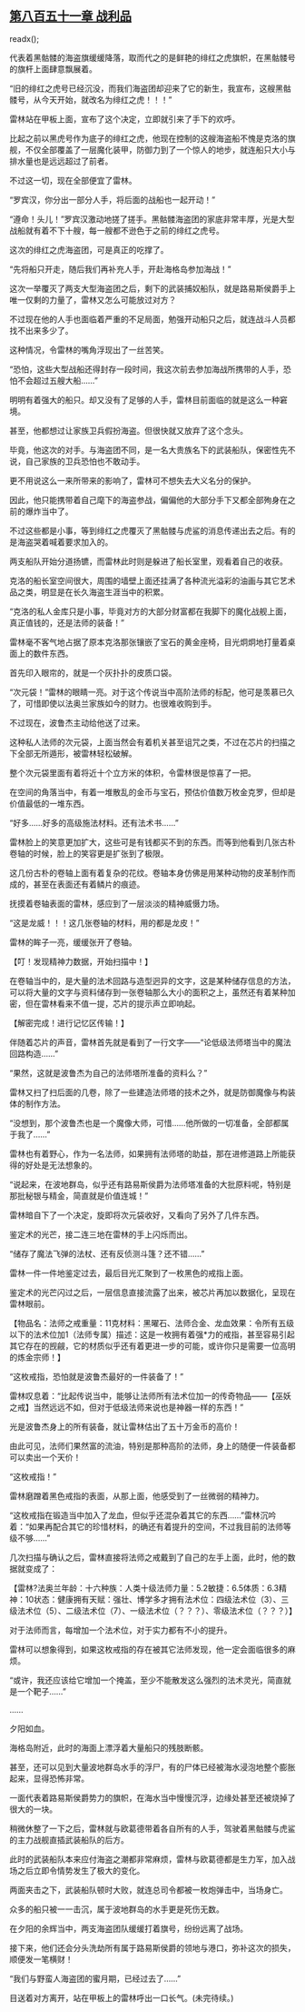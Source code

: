 ## [第八百五十一章 战利品](https://www.xxbiquge.com/11_11222/9019972.html)
readx();

  代表着黑骷髅的海盗旗缓缓降落，取而代之的是鲜艳的绯红之虎旗帜，在黑骷髅号的旗杆上面肆意飘展着。

  “旧的绯红之虎号已经沉没，而我们海盗团却迎来了它的新生，我宣布，这艘黑骷髅号，从今天开始，就改名为绯红之虎！！！”

  雷林站在甲板上面，宣布了这个决定，立即就引来了手下的欢呼。

  比起之前以黑虎号作为底子的绯红之虎，他现在控制的这艘海盗船不愧是克洛的旗舰，不仅全部覆盖了一层魔化装甲，防御力到了一个惊人的地步，就连船只大小与排水量也是远远超过了前者。

  不过这一切，现在全部便宜了雷林。

  “罗宾汉，你分出一部分人手，将后面的战船也一起开动！”

  “遵命！头儿！”罗宾汉激动地搓了搓手。黑骷髅海盗团的家底非常丰厚，光是大型战船就有着不下十艘，每一艘都不逊色于之前的绯红之虎号。

  这次的绯红之虎海盗团，可是真正的吃撑了。

  “先将船只开走，随后我们再补充人手，开赴海格岛参加海战！”

  这次一举覆灭了两支大型海盗团之后，剩下的武装捕奴船队，就是路易斯侯爵手上唯一仅剩的力量了，雷林又怎么可能放过对方？

  不过现在他的人手也面临着严重的不足局面，勉强开动船只之后，就连战斗人员都找不出来多少了。

  这种情况，令雷林的嘴角浮现出了一丝苦笑。

  “恐怕，这些大型战船还得封存一段时间，我这次前去参加海战所携带的人手，恐怕不会超过五艘大船……”

  明明有着强大的船只。却又没有了足够的人手，雷林目前面临的就是这么一种窘境。

  甚至，他都想过让家族卫兵假扮海盗。但很快就又放弃了这个念头。

  毕竟，他这次的对手。与海盗团不同，是一名大贵族名下的武装船队，保密性先不说，自己家族的卫兵恐怕也不敢动手。

  更不用说这么一来所带来的影响了，雷林可不想失去大义名分的保护。

  因此，他只能携带着自己麾下的海盗参战，偏偏他的大部分手下又都全部殉身在之前的爆炸当中了。

  不过这些都是小事，等到绯红之虎覆灭了黑骷髅与虎鲨的消息传递出去之后。有的是海盗哭着喊着要求加入的。

  两支船队开始分道扬镳，而雷林此时则是躲进了船长室里，观看着自己的收获。

  克洛的船长室空间很大，周围的墙壁上面还挂满了各种流光溢彩的油画与其它艺术品之类，明显是在长久海盗生涯当中的积累。

  “克洛的私人金库只是小事，毕竟对方的大部分财富都在我脚下的魔化战舰上面，真正值钱的，还是法师的装备！”

  雷林毫不客气地占据了原本克洛那张镶嵌了宝石的黄金座椅，目光炯炯地打量着桌面上的数件东西。

  首先印入眼帘的，就是一个灰扑扑的皮质口袋。

  “次元袋！”雷林的眼睛一亮。对于这个传说当中高阶法师的标配，他可是羡慕已久了，可惜即使以法奥兰家族如今的财力。也很难收购到手。

  不过现在，波鲁杰主动给他送了过来。

  这种私人法师的次元袋，上面当然会有着机关甚至诅咒之类，不过在芯片的扫描之下全部无所遁形，被雷林轻松破解。

  整个次元袋里面有着将近十个立方米的体积，令雷林很是惊喜了一把。

  在空间的角落当中，有着一堆散乱的金币与宝石，预估价值数万枚金克罗，但却是价值最低的一堆东西。

  “好多……好多的高级施法材料。还有法术书……”

  雷林脸上的笑意更加扩大，这些可是有钱都买不到的东西。而等到他看到几张古朴卷轴的时候，脸上的笑容更是扩张到了极限。

  这几份古朴的卷轴上面有着复杂的花纹。卷轴本身仿佛是用某种动物的皮革制作而成的，甚至在表面还有着鳞片的痕迹。

  抚摸着卷轴表面的雷林，感应到了一层淡淡的精神威慑力场。

  “这是龙威！！！这几张卷轴的材料，用的都是龙皮！”

  雷林的眸子一亮，缓缓张开了卷轴。

  【叮！发现精神力数据，开始扫描中！】

  在卷轴当中的，是大量的法术回路与造型迥异的文字，这是某种储存信息的方法，可以将大量的文字与资料储存到一张卷轴那么大小的面积之上，虽然还有着某种加密，但在雷林看来不值一提，芯片的提示声立即响起。

  【解密完成！进行记忆区传输！】

  伴随着芯片的声音，雷林首先就是看到了一行文字——“论低级法师塔当中的魔法回路构造……”

  “果然，这就是波鲁杰为自己的法师塔所准备的资料么？”

  雷林又扫了扫后面的几卷，除了一些建造法师塔的技术之外，就是防御魔像与构装体的制作方法。

  “没想到，那个波鲁杰也是一个魔像大师，可惜……他所做的一切准备，全部都属于我了……”

  雷林也有着野心，作为一名法师，如果拥有法师塔的助益，那在进修道路上所能获得的好处是无法想象的。

  “说起来，在波地群岛，似乎还有路易斯侯爵为法师塔准备的大批原料呢，特别是那批秘银与精金，简直就是价值连城！”

  雷林暗自下了一个决定，旋即将次元袋收好，又看向了另外了几件东西。

  鉴定术的光芒，接二连三地在雷林的手上闪烁而出。

  “储存了魔法飞弹的法杖、还有反侦测斗篷？还不错……”

  雷林一件一件地鉴定过去，最后目光汇聚到了一枚黑色的戒指上面。

  鉴定术的光芒闪过之后，一层信息直接流露了出来，被芯片再加以数据化，呈现在雷林眼前。

  【物品名：法师之戒重量：11克材料：黑曜石、法师合金、龙血效果：令所有五级以下的法术位加1（法师专属）描述：这是一枚拥有着强*力的戒指，甚至容易引起其它存在的觊觎，它的材质似乎还有着更进一步的可能，或许你只是需要一位高明的炼金宗师！】

  “这枚戒指，恐怕就是波鲁杰最好的一件装备了！”

  雷林叹息着：“比起传说当中，能够让法师所有法术位加一的传奇物品——【巫妖之戒】当然远远不如，但对于低级法师来说也是神器一样的东西！”

  光是波鲁杰身上的所有装备，就让雷林估出了五十万金币的高价！

  由此可见，法师们果然富的流油，特别是那种高阶的法师，身上的随便一件装备都可以卖出一个天价！

  “这枚戒指！”

  雷林磨蹭着黑色戒指的表面，从那上面，他感受到了一丝微弱的精神力。

  “这枚戒指在锻造当中加入了龙血，但似乎还混杂着其它的东西……”雷林沉吟着：“如果再配合其它的珍惜材料，的确还有着提升的空间，不过我目前的法师等级不够……”

  几次扫描与确认之后，雷林直接将法师之戒戴到了自己的左手上面，此时，他的数据就变成了：

  【雷林?法奥兰年龄：十六种族：人类十级法师力量：5.2敏捷：6.5体质：6.3精神：10状态：健康拥有天赋：强壮、博学多才拥有法术位：四级法术位（3）、三级法术位（5）、二级法术位（7）、一级法术位（？？？）、零级法术位（？？？）】

  对于法师而言，每增加一个法术位，对于实力都有不小的提升。

  雷林可以想象得到，如果这枚戒指的存在被其它法师发现，他一定会面临很多的麻烦。

  “或许，我还应该给它增加一个掩盖，至少不能散发这么强烈的法术灵光，简直就是一个靶子……”

  ……

  夕阳如血。

  海格岛附近，此时的海面上漂浮着大量船只的残肢断骸。

  甚至，还可以见到大量波地群岛水手的浮尸，有的尸体已经被海水浸泡地整个膨胀起来，显得恐怖非常。

  一面代表着路易斯侯爵势力的旗帜，在海水当中慢慢沉浮，边缘处甚至还被烧掉了很大的一块。

  稍微休整了一下之后，雷林就与欧葛德带着各自所有的人手，驾驶着黑骷髅与虎鲨的主力战舰直插武装船队的后方。

  此时的武装船队本来应付海盗之潮都非常麻烦，雷林与欧葛德都是生力军，加入战场之后立即令情势发生了极大的变化。

  两面夹击之下，武装船队顿时大败，就连总司令都被一枚炮弹击中，当场身亡。

  众多的船只被一一击沉，属于波地群岛的水手更是死伤无数。

  在夕阳的余辉当中，两支海盗团队缓缓打着旗号，纷纷远离了战场。

  接下来，他们还会分头洗劫所有属于路易斯侯爵的领地与港口，弥补这次的损失，顺便发一笔横财！

  “我们与野蛮人海盗团的蜜月期，已经过去了……”

  目送着对方离开，站在甲板上的雷林呼出一口长气。(未完待续。)

